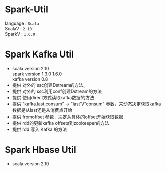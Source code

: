 # Spark-Util 

language : `Scala` <br>
ScalaV   : `2.10` <br>
SparkV   : `1.6.0` <br>
 # Spark Kafka Util <br>
 * scala version 2.10 <br>
 spark version 1.3.0 1.6.0 <br>
 kafka version 0.8 <br>
 * 提供 对外的 ssc创建Dstream的方法。
 * 提供 对外的 ssc利用conf创建Dstream的方法
 * 提供 使用direct方式读取kafka数据的方法
 * 提供 "kafka.last.consum" -> "last"/"consum" 参数，来动态决定获取kafka数据是从last还是从消费点开始
 * 提供 fromoffset 参数，决定从具体的offset开始获取数据
 * 提供 rdd的更新kafka offsets到zookeeper的方法
 * 提供 rdd 写入 Kafka 的方法
 # Spark Hbase Util <br>
 * scala version 2.10 <br>


